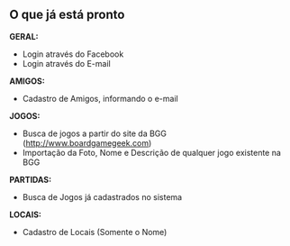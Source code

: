 ## O que já está pronto

**GERAL:**

* Login através do Facebook
* Login através do E-mail

**AMIGOS:**

* Cadastro de Amigos, informando o e-mail

**JOGOS:**

* Busca de jogos a partir do site da BGG (http://www.boardgamegeek.com)
* Importação da Foto, Nome e Descrição de qualquer jogo existente na BGG

**PARTIDAS:**

* Busca de Jogos já cadastrados no sistema

**LOCAIS:**

* Cadastro de Locais (Somente o Nome)
